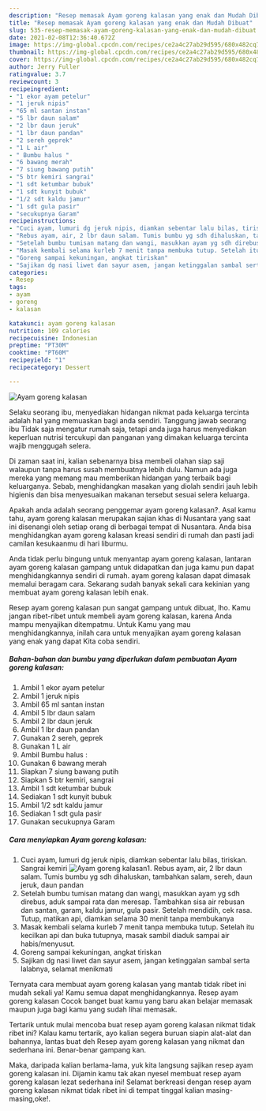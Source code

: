 ```yaml
---
description: "Resep memasak Ayam goreng kalasan yang enak dan Mudah Dibuat"
title: "Resep memasak Ayam goreng kalasan yang enak dan Mudah Dibuat"
slug: 535-resep-memasak-ayam-goreng-kalasan-yang-enak-dan-mudah-dibuat
date: 2021-02-08T12:36:40.672Z
image: https://img-global.cpcdn.com/recipes/ce2a4c27ab29d595/680x482cq70/ayam-goreng-kalasan-foto-resep-utama.jpg
thumbnail: https://img-global.cpcdn.com/recipes/ce2a4c27ab29d595/680x482cq70/ayam-goreng-kalasan-foto-resep-utama.jpg
cover: https://img-global.cpcdn.com/recipes/ce2a4c27ab29d595/680x482cq70/ayam-goreng-kalasan-foto-resep-utama.jpg
author: Jerry Fuller
ratingvalue: 3.7
reviewcount: 3
recipeingredient:
- "1 ekor ayam petelur"
- "1 jeruk nipis"
- "65 ml santan instan"
- "5 lbr daun salam"
- "2 lbr daun jeruk"
- "1 lbr daun pandan"
- "2 sereh geprek"
- "1 L air"
- " Bumbu halus "
- "6 bawang merah"
- "7 siung bawang putih"
- "5 btr kemiri sangrai"
- "1 sdt ketumbar bubuk"
- "1 sdt kunyit bubuk"
- "1/2 sdt kaldu jamur"
- "1 sdt gula pasir"
- "secukupnya Garam"
recipeinstructions:
- "Cuci ayam, lumuri dg jeruk nipis, diamkan sebentar lalu bilas, tiriskan. Sangrai kemiri"
- "Rebus ayam, air, 2 lbr daun salam. Tumis bumbu yg sdh dihaluskan, tambahkan salam, sereh, daun jeruk, daun pandan"
- "Setelah bumbu tumisan matang dan wangi, masukkan ayam yg sdh direbus, aduk sampai rata dan meresap. Tambahkan sisa air rebusan dan santan, garam, kaldu jamur, gula pasir. Setelah mendidih, cek rasa. Tutup, matikan api, diamkan selama 30 menit tanpa membukanya"
- "Masak kembali selama kurleb 7 menit tanpa membuka tutup. Setelah itu kecilkan api dan buka tutupnya, masak sambil diaduk sampai air habis/menyusut."
- "Goreng sampai kekuningan, angkat tiriskan"
- "Sajikan dg nasi liwet dan sayur asem, jangan ketinggalan sambal serta lalabnya, selamat menikmati"
categories:
- Resep
tags:
- ayam
- goreng
- kalasan

katakunci: ayam goreng kalasan 
nutrition: 109 calories
recipecuisine: Indonesian
preptime: "PT30M"
cooktime: "PT60M"
recipeyield: "1"
recipecategory: Dessert

---
```



![Ayam goreng kalasan](https://img-global.cpcdn.com/recipes/ce2a4c27ab29d595/680x482cq70/ayam-goreng-kalasan-foto-resep-utama.jpg)

Selaku seorang ibu, menyediakan hidangan nikmat pada keluarga tercinta adalah hal yang memuaskan bagi anda sendiri. Tanggung jawab seorang ibu Tidak saja mengatur rumah saja, tetapi anda juga harus menyediakan keperluan nutrisi tercukupi dan panganan yang dimakan keluarga tercinta wajib menggugah selera.

Di zaman  saat ini, kalian sebenarnya bisa membeli olahan siap saji walaupun tanpa harus susah membuatnya lebih dulu. Namun ada juga mereka yang memang mau memberikan hidangan yang terbaik bagi keluarganya. Sebab, menghidangkan masakan yang diolah sendiri jauh lebih higienis dan bisa menyesuaikan makanan tersebut sesuai selera keluarga. 



Apakah anda adalah seorang penggemar ayam goreng kalasan?. Asal kamu tahu, ayam goreng kalasan merupakan sajian khas di Nusantara yang saat ini disenangi oleh setiap orang di berbagai tempat di Nusantara. Anda bisa menghidangkan ayam goreng kalasan kreasi sendiri di rumah dan pasti jadi camilan kesukaanmu di hari liburmu.

Anda tidak perlu bingung untuk menyantap ayam goreng kalasan, lantaran ayam goreng kalasan gampang untuk didapatkan dan juga kamu pun dapat menghidangkannya sendiri di rumah. ayam goreng kalasan dapat dimasak memalui beragam cara. Sekarang sudah banyak sekali cara kekinian yang membuat ayam goreng kalasan lebih enak.

Resep ayam goreng kalasan pun sangat gampang untuk dibuat, lho. Kamu jangan ribet-ribet untuk membeli ayam goreng kalasan, karena Anda mampu menyajikan ditempatmu. Untuk Kamu yang mau menghidangkannya, inilah cara untuk menyajikan ayam goreng kalasan yang enak yang dapat Kita coba sendiri.

<!--inarticleads1-->

##### Bahan-bahan dan bumbu yang diperlukan dalam pembuatan Ayam goreng kalasan:

1. Ambil 1 ekor ayam petelur
1. Ambil 1 jeruk nipis
1. Ambil 65 ml santan instan
1. Ambil 5 lbr daun salam
1. Ambil 2 lbr daun jeruk
1. Ambil 1 lbr daun pandan
1. Gunakan 2 sereh, geprek
1. Gunakan 1 L air
1. Ambil  Bumbu halus :
1. Gunakan 6 bawang merah
1. Siapkan 7 siung bawang putih
1. Siapkan 5 btr kemiri, sangrai
1. Ambil 1 sdt ketumbar bubuk
1. Sediakan 1 sdt kunyit bubuk
1. Ambil 1/2 sdt kaldu jamur
1. Sediakan 1 sdt gula pasir
1. Gunakan secukupnya Garam




<!--inarticleads2-->

##### Cara menyiapkan Ayam goreng kalasan:

1. Cuci ayam, lumuri dg jeruk nipis, diamkan sebentar lalu bilas, tiriskan. Sangrai kemiri
<img src="https://img-global.cpcdn.com/steps/202262cfd04ce8ed/160x128cq70/ayam-goreng-kalasan-langkah-memasak-1-foto.jpg" alt="Ayam goreng kalasan">1. Rebus ayam, air, 2 lbr daun salam. Tumis bumbu yg sdh dihaluskan, tambahkan salam, sereh, daun jeruk, daun pandan
1. Setelah bumbu tumisan matang dan wangi, masukkan ayam yg sdh direbus, aduk sampai rata dan meresap. Tambahkan sisa air rebusan dan santan, garam, kaldu jamur, gula pasir. Setelah mendidih, cek rasa. Tutup, matikan api, diamkan selama 30 menit tanpa membukanya
1. Masak kembali selama kurleb 7 menit tanpa membuka tutup. Setelah itu kecilkan api dan buka tutupnya, masak sambil diaduk sampai air habis/menyusut.
1. Goreng sampai kekuningan, angkat tiriskan
1. Sajikan dg nasi liwet dan sayur asem, jangan ketinggalan sambal serta lalabnya, selamat menikmati




Ternyata cara membuat ayam goreng kalasan yang mantab tidak ribet ini mudah sekali ya! Kamu semua dapat menghidangkannya. Resep ayam goreng kalasan Cocok banget buat kamu yang baru akan belajar memasak maupun juga bagi kamu yang sudah lihai memasak.

Tertarik untuk mulai mencoba buat resep ayam goreng kalasan nikmat tidak ribet ini? Kalau kamu tertarik, ayo kalian segera buruan siapin alat-alat dan bahannya, lantas buat deh Resep ayam goreng kalasan yang nikmat dan sederhana ini. Benar-benar gampang kan. 

Maka, daripada kalian berlama-lama, yuk kita langsung sajikan resep ayam goreng kalasan ini. Dijamin kamu tak akan nyesel membuat resep ayam goreng kalasan lezat sederhana ini! Selamat berkreasi dengan resep ayam goreng kalasan nikmat tidak ribet ini di tempat tinggal kalian masing-masing,oke!.

